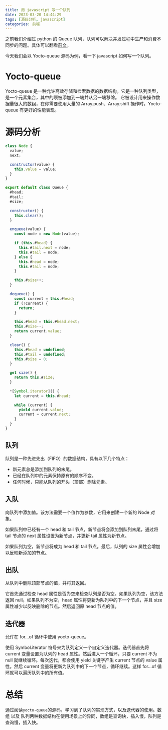 ```yaml
---
title: 用 javascript 写一个队列
date: 2023-03-20 14:44:29
tags: [源码分析, javascript]
categories: 前端
---
```


之前我们介绍过 python 的 Queue 队列，队列可以解决并发过程中生产和消费不同步的问题。具体可以翻看[前文](https://niki571.github.io/python%E8%BF%9B%E9%98%B6%EF%BC%88%E4%BA%8C%EF%BC%89queue/)。

今天我们会以 Yocto-queue 源码为例，看一下 javascript 如何写一个队列。

# Yocto-queue

Yocto-queue 是一种允许高效存储和检索数据的数据结构。它是一种队列类型，是一个元素集合，其中的项被添加到一端并从另一端移除。
它被设计用来操作数据量很大的数组，在你需要使用大量的 Array.push、Array.shift 操作时，Yocto-queue 有更好的性能表现。

<!-- more -->

# 源码分析

```javascript
class Node {
  value;
  next;

  constructor(value) {
    this.value = value;
  }
}

export default class Queue {
  #head;
  #tail;
  #size;

  constructor() {
    this.clear();
  }

  enqueue(value) {
    const node = new Node(value);

    if (this.#head) {
      this.#tail.next = node;
      this.#tail = node;
    } else {
      this.#head = node;
      this.#tail = node;
    }

    this.#size++;
  }

  dequeue() {
    const current = this.#head;
    if (!current) {
      return;
    }

    this.#head = this.#head.next;
    this.#size--;
    return current.value;
  }

  clear() {
    this.#head = undefined;
    this.#tail = undefined;
    this.#size = 0;
  }

  get size() {
    return this.#size;
  }

  *[Symbol.iterator]() {
    let current = this.#head;

    while (current) {
      yield current.value;
      current = current.next;
    }
  }
}
```

## 队列

队列是一种先进先出（FIFO）的数据结构，具有以下几个特点：

- 新元素总是添加到队列的末尾。
- 已经在队列中的元素保持原有的顺序不变。
- 任何时候，只能从队列的开头（顶部）删除元素。

## 入队

向队列中添加值。该方法需要一个值作为参数，它用来创建一个新的 Node 对象。

如果队列中已经有一个 head 和 tail 节点，新节点将会添加到队列末尾，通过将 tail 节点的 next 属性设置为新节点，并更新 tail 属性为新节点。

如果队列为空，新节点将成为 head 和 tail 节点。最后，队列的 size 属性会增加以反映新添加的节点。

## 出队

从队列中删除顶部节点的值，并将其返回。

它首先通过检查 head 属性是否为空来检查队列是否为空。如果队列为空，该方法返回 null。如果队列不为空，head 属性将更新为队列中的下一个节点，并且 size 属性减少以反映删除的节点。然后返回原 head 节点的值。

## 迭代器

允许在 for...of 循环中使用 yocto-queue。

使用 Symbol.iterator 符号来为队列定义一个自定义迭代器。迭代器首先将 current 变量设置为队列的 head 属性。然后进入一个循环，只要 current 不为 null 就继续循环。每次迭代，都会使用 yield 关键字产生 current 节点的 value 属性。然后 current 变量将更新为队列中的下一个节点，循环继续。这样 for...of 循环就可以遍历队列中的所有值。

# 总结

通过阅读`yocto-queue`的源码，学习到了队列的实现方式，以及迭代器的使用。数组 以及 队列两种数据结构在使用场景上的异同，数组是查询快，插入慢，队列是查询慢，插入快。

